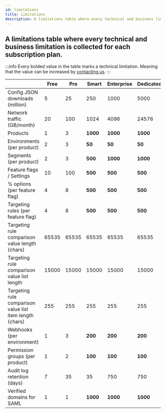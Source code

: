 ```yaml
---
id: limitations
title: Limitations
description: A limitations table where every technical and business limitation is collected for each subscription plan.
---
```


## A limitations table where every technical and business limitation is collected for each subscription plan.

:::info Every bolded value in the table marks a technical limitation. Meaning that the value can be increased by [contacting us](https://configcat.com/support/).
:::

|                                                          | Free  | Pro   | Smart    | Enterprise | Dedicated | Student | Teacher |
| -------------------------------------------------------- | ----- | ----- | -------- | ---------- | --------- | ------- | ------- |
| Config JSON downloads  (million)                         | 5     | 25    | 250      | 1000       | 5000      | 25      | 5       |
| Network traffic (GB/month)                               | 20    | 100   | 1024     | 4096       | 24576     | 100     | 100     |
| Products                                                 | 1     | 3     | **1000** | **1000**   | **1000**  | 3       | 1000    |
| Environments (per product)                               | 2     | 3     | **50**   | **50**     | **50**    | 3       | 2       |
| Segments (per product)                                   | 2     | 3     | **500**  | **1000**   | **1000**  | 3       | 3       |
| Feature flags / Settings                                 | 10    | 100   | **500**  | **500**    | **500**   | 1000    | 10      |
| % options (per feature flag)                             | 4     | 8     | **500**  | **500**    | **500**   | 8       | 4       |
| Targeting rules (per feature flag)                       | 4     | 8     | **500**  | **500**    | **500**   | 8       | 4       |
| Targeting rule comparison value length (chars)           | 65535 | 65535 | 65535    | 65535      | 65535     | 65535   | 65535   |
| Targeting rule comparison value list length              | 15000 | 15000 | 15000    | 15000      | 15000     | 15000   | 15000   |
| Targeting rule comparison value list item length (chars) | 255   | 255   | 255      | 255        | 255       | 255     | 255     |
| Webhooks (per environment)                               | 1     | 3     | **200**  | **200**    | **200**   | 3       | 1       |
| Permission groups (per product)                          | 1     | 2     | **100**  | **100**    | **100**   | 2       | 3       |
| Audit log retention (days)                               | 7     | 35    | 35       | 750        | 750       | 35      | 7       |
| Verified domains for SAML                                | 1     | 1     | **1000** | **1000**   | **1000**  | 1       | 1       |
